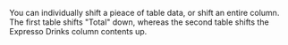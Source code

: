You can individually shift a pieace of table data, or shift an entire column. The first table shifts "Total" down, whereas the second table shifts the Expresso Drinks column contents up.

